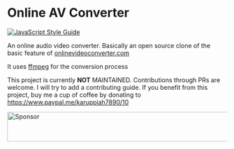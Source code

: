# Online AV Converter

[![JavaScript Style Guide](https://cdn.rawgit.com/standard/standard/master/badge.svg)](https://github.com/standard/standard)

An online audio video converter. Basically an open source clone of the basic feature of [onlinevideoconverter.com](https://www.onlinevideoconverter.com)

It uses [ffmpeg](https://ffmpeg.org) for the conversion process

This project is currently **NOT** MAINTAINED. Contributions through PRs are welcome. I will try to add a contributing guide.
If you benefit from this project, buy me a cup of coffee by donating to https://www.paypal.me/karuppiah7890/10

<a target='_blank' rel='nofollow' href='https://app.codesponsor.io/link/As7RZLNBAMSNCAFdWx5r75nM/karuppiah7890/online-av-converter'>
  <img alt='Sponsor' width='888' height='68' src='https://app.codesponsor.io/embed/As7RZLNBAMSNCAFdWx5r75nM/karuppiah7890/online-av-converter.svg' />
</a>
